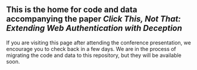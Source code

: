 ## This is the home for code and data accompanying the paper *Click This, Not That: Extending Web Authentication with Deception*

If you are visiting this page after attending the conference presentation, we
encourage you to check back in a few days. We are in the process of migrating
the code and data to this repository, but they will be available soon.
